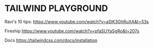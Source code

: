 # TAILWIND PLAYGROUND

Ravi's 10 tips: 
https://www.youtube.com/watch?v=aSlK3GhRuXA&t=53s


Fireship 
https://www.youtube.com/watch?v=pfaSUYaSgRo&t=207s


Docs
https://tailwindcss.com/docs/installation